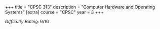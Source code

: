 +++
title = "CPSC 313"
description = "Computer Hardware and Operating Systems"
[extra]
course = "CPSC"
year = 3
+++

*Difficulty Rating:* 6/10
